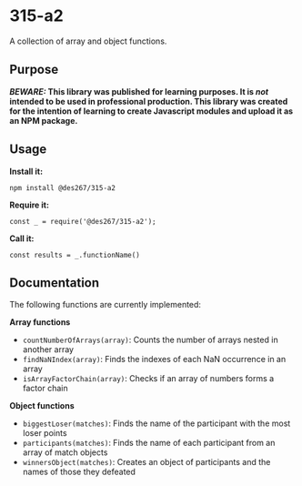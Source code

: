# 315-a2
A collection of array and object functions.
## Purpose
**_BEWARE:_ This library was published for learning purposes. It is _not_ intended to be used in professional production. This library was created for the intention of learning to create Javascript modules and upload it as an NPM package.**
## Usage
**Install it:**

`npm install @des267/315-a2`

**Require it:**

`const _ = require('@des267/315-a2');`

**Call it:**

`const results = _.functionName()`
## Documentation
The following functions are currently implemented:

**Array functions**
* `countNumberOfArrays(array)`: Counts the number of arrays nested in another array
* `findNaNIndex(array)`: Finds the indexes of each NaN occurrence in an array
* `isArrayFactorChain(array)`: Checks if an array of numbers forms a factor chain

**Object functions**

* `biggestLoser(matches)`: Finds the name of the participant with the most loser points
* `participants(matches)`: Finds the name of each participant from an array of match objects
* `winnersObject(matches)`: Creates an object of participants and the names of those they defeated
